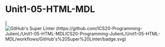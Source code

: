 # Unit1-05-HTML-MDL
[![GitHub's Super Linter (https://github.com/ICS20-Programming-JulienL/Unit1-05-HTML-MDLICS20-Programming-JulienL/Unit1-05-HTML-MDL/workflows/GitHub's%20Super%20Linter/badge.svg)](https://github.com/ICS20-Programming-JulienL/Unit1-05-HTML-MDL/actions)